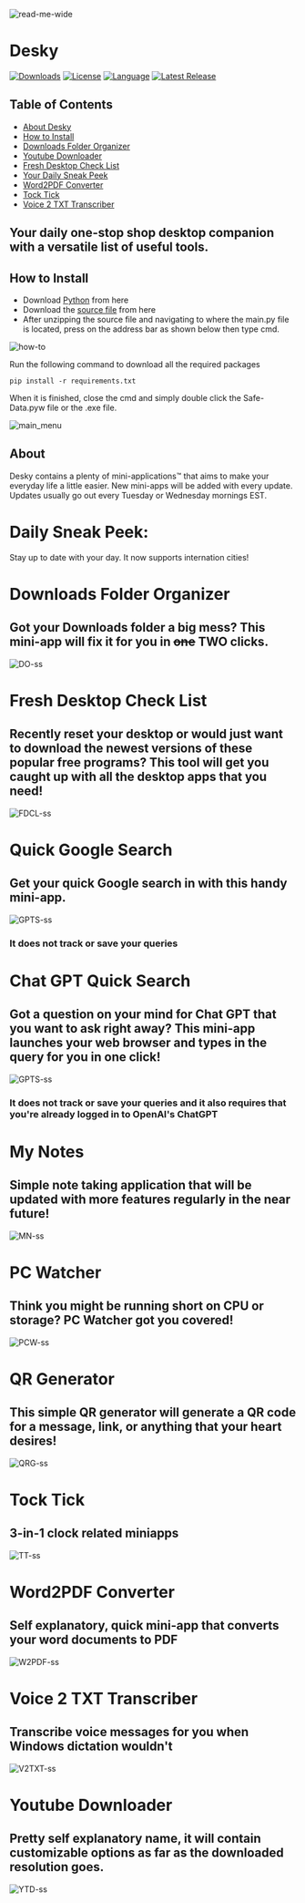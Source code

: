 ![read-me-wide](assets/logos/read-me-wide.png)


<h1> Desky</h1>

[![Downloads][downloads-shield]][downloads-url]
[![License][license-shield]][license-url]
[![Language][language-shield]][language-url]
[<img src="https://img.shields.io/github/v/release/ziadh/Desky?style=for-the-badge&color=red" alt="Latest Release">](https://github.com/ziadh/Desky/releases)</p>

## Table of Contents
- [About Desky](#about)
- [How to Install](#how-to-install)
- [Downloads Folder Organizer](#downloads-folder-organizer)
- [Youtube Downloader](#youtube-downloader)
- [Fresh Desktop Check List](#fresh-desktop-check-list)
- [Your Daily Sneak Peek](#daily-sneak-peek)
- [Word2PDF Converter](#word2pdf-converter)
- [Tock Tick](#tock-tick)
- [Voice 2 TXT Transcriber](#voice-2-txt-transcriber)

<h2>Your daily one-stop shop desktop companion with a versatile list of useful tools.</h2>

## How to Install 

- Download [Python](https://www.python.org/downloads/) from here
- Download the [source file](https://github.com/ziadh/Desky/archive/refs/heads/main.zip) from here
- After unzipping the source file and navigating to where the main.py file is located, press on the address bar as shown below then type cmd.


![how-to](assets/ss/how-to-ss.png)



Run the following command to download all the required packages

```
pip install -r requirements.txt
```

When it is finished, close the cmd and simply double click the Safe-Data.pyw file or the .exe file.

![main_menu](assets/ss/main_menu.png)


## About  
Desky contains a plenty of mini-applications™ that aims to make your everyday life a little easier. New mini-apps will be added with every update. Updates usually go out every Tuesday or Wednesday mornings EST. 

# Daily Sneak Peek:


 Stay up to date with your day.
 It now supports internation cities!


<!-- ![DSP-ss](assets/ss/DSP-ss.png) -->


# Downloads Folder Organizer
## Got your Downloads folder a big mess? This mini-app will fix it for you in ~~one~~ TWO clicks.

![DO-ss](assets/ss/DO-ss.png)

# Fresh Desktop Check List
## Recently reset your desktop or would just want to download the newest versions of these popular free programs? This tool will get you caught up with all the desktop apps that you need!


![FDCL-ss](assets/ss/FDCL-ss.png)
# Quick Google Search
## Get your quick Google search in with this handy mini-app.  

![GPTS-ss](assets/ss/GS-ss.png)


### It does not track or save your queries


# Chat GPT Quick Search
## Got a question on your mind for Chat GPT that you want to ask right away? This mini-app launches your web browser and types in the query for you in one click! 

![GPTS-ss](assets/ss/GPTS-ss.png)


### It does not track or save your queries and it also requires that you're already logged in to OpenAI's ChatGPT


# My Notes

## Simple note taking application that will be updated with more features regularly in the near future!
![MN-ss](assets/ss/MN-ss.png)


# PC Watcher
## Think you might be running short on CPU or storage? PC Watcher got you covered!

![PCW-ss](assets/ss/PCW-ss.png)

# QR Generator
## This simple QR generator will generate a QR code for a message, link, or anything that your heart desires!
![QRG-ss](assets/ss/QRG-ss.png)
# Tock Tick
## 3-in-1 clock related miniapps
![TT-ss](assets/ss/TT-ss.png)

# Word2PDF Converter
## Self explanatory, quick mini-app that converts your word documents to PDF
![W2PDF-ss](assets/ss/W2PDF-ss.png)

# Voice 2 TXT Transcriber
## Transcribe voice messages for you when Windows dictation wouldn't
![V2TXT-ss](assets/ss/v2t-ss.png)

# Youtube Downloader
## Pretty self explanatory name, it will contain customizable options as far as the downloaded resolution goes.

![YTD-ss](assets/ss/YTD-ss.png)


[downloads-shield]: https://img.shields.io/github/downloads/ziadh/Desky/total?style=for-the-badge&logo=github
[downloads-url]: https://github.com/ziadh/Desky/releases/latest
[license-shield]: https://img.shields.io/github/license/ziadh/Desky?style=for-the-badge
[license-url]: https://github.com/ziadh/Desky/blob/main/LICENSE
[language-shield]: https://img.shields.io/github/languages/top/ziadh/Desky?logo=python&logoColor=yellow&style=for-the-badge
[language-url]: https://www.python.org/
